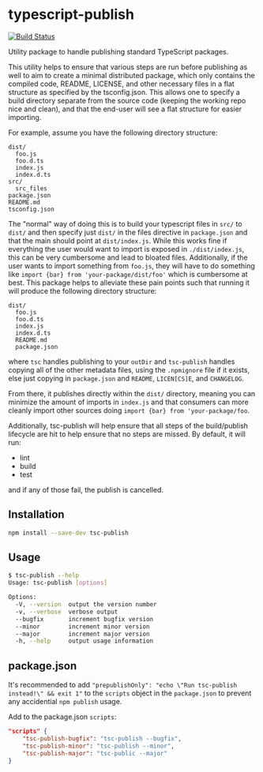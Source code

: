# typescript-publish

[![Build Status](https://travis-ci.com/MasterOdin/tsc-publish.svg?branch=master)](https://travis-ci.com/MasterOdin/tsc-publish)

Utility package to handle publishing standard TypeScript packages.

This utility helps to ensure that various steps are run before publishing as well to aim to create a minimal
distributed package, which only contains the compiled code, README, LICENSE, and other necessary files in a
flat structure as specified by the tsconfig.json. This allows one to specify a build directory separate from
the source code (keeping the working repo nice and clean), and that the end-user will see a flat structure for
easier importing.

For example, assume you have the following directory structure:
```
dist/
  foo.js
  foo.d.ts
  index.js
  index.d.ts
src/
  src_files
package.json
README.md
tsconfig.json
```

The "normal" way of doing this is to build your typescript files in `src/` to `dist/` and then specify just `dist/`
in the files directive in `package.json` and that the main should point at `dist/index.js`. While this works fine if
everything the user would want to import is exposed in `./dist/index.js`, this can be very cumbersome and lead to
bloated files. Additionally, if the user wants to import something from `foo.js`, they will have to do something like
`import {bar} from 'your-package/dist/foo'` which is cumbersome at best. This package helps to alleviate these pain
points such that running it will produce the following directory structure:
```
dist/
  foo.js
  foo.d.ts
  index.js
  index.d.ts
  README.md
  package.json
```
where `tsc` handles publishing to your `outDir` and `tsc-publish` handles copying all of the other metadata files, using
the `.npmignore` file if it exists, else just copying in `package.json` and `README`, `LICEN[CS]E`, and `CHANGELOG`.

From there, it publishes directly within the `dist/` directory, meaning you can minimize the amount of imports in `index.js`
and that consumers can more cleanly import other sources doing `import {bar} from 'your-package/foo`.

Additionally, tsc-publish will help ensure that all steps of the build/publish lifecycle are hit to help ensure
that no steps are missed. By default, it will run:
* lint
* build
* test

and if any of those fail, the publish is cancelled.

## Installation
```bash
npm install --save-dev tsc-publish
```

## Usage
```bash
$ tsc-publish --help
Usage: tsc-publish [options]

Options:
  -V, --version  output the version number
  -v, --verbose  verbose output
  --bugfix       increment bugfix version
  --minor        increment minor version
  --major        increment major version
  -h, --help     output usage information
```

## package.json
It's recommended to add `"prepublishOnly": "echo \"Run tsc-publish instead!\" && exit 1"` to the
`scripts` object in the `package.json` to prevent any accidential `npm publish` usage.

Add to the package.json `scripts`:
```json
"scripts" {
    "tsc-publish-bugfix": "tsc-publish --bugfix",
    "tsc-publish-minor": "tsc-publish --minor",
    "tsc-publish-major": "tsc-public --major"
}
```
